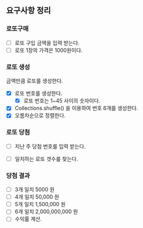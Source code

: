 ## 요구사항 정리

### 로또구매
- [ ] 로또 구입 금액을 입력 받는다.
- [ ] 로또 1장의 가격은 1000원이다.

### 로또 생성
금액만큼 로또를 생성한다.
- [x] 로또 번호를 생성한다.
  - [x] 로또 번호는 1~45 사이의 숫자이다.
- [x] Collections.shuffle() 을 이용하여 번호 6개를 생성한다.
- [x] 오름차순으로 정렬한다.
    
### 로또 당첨
- [ ] 지난 주 당첨 번호를 입력 받는다.
- [ ] 일치하는 로또 갯수를 찾는다.


### 당첨 결과
- [ ] 3개 일치 5000 원
- [ ] 4개 일치 50,000 원
- [ ] 5개 일치 1,500,000 원
- [ ] 6개 일치 2,000,000,000 원
- [ ] 수익률 계산.